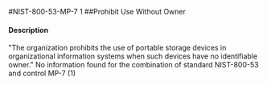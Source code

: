 #NIST-800-53-MP-7 1
##Prohibit Use Without Owner
#### Description
"The organization prohibits the use of portable storage devices in organizational information systems when such devices have no identifiable owner."
No information found for the combination of standard NIST-800-53 and control MP-7 (1)
